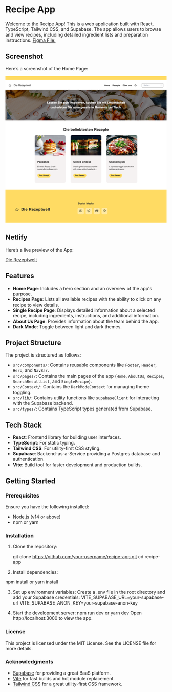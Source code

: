 # Recipe App

Welcome to the Recipe App! This is a web application built with React, TypeScript, Tailwind CSS, and Supabase. The app allows users to browse and view recipes, including detailed ingredient lists and preparation instructions.
[Figma File:](https://www.figma.com/design/IrnliGaGibn1p1GD8Kj7Uo/Rezeptwelt?node-id=1-48&t=S5JXdYLtzLS8RX2K-0)

## Screenshot

Here’s a screenshot of the Home Page:

![Home Page](./src/assets/img/Die-Rezeptwelt.png)

## Netlify

Here’s a live preview of the App:

[Die Rezeptwelt](https://recipe-app-project-tailwind.netlify.app/)

## Features

- **Home Page**: Includes a hero section and an overview of the app's purpose.
- **Recipes Page**: Lists all available recipes with the ability to click on any recipe to view details.
- **Single Recipe Page**: Displays detailed information about a selected recipe, including ingredients, instructions, and additional information.
- **About Us Page**: Provides information about the team behind the app.
- **Dark Mode**: Toggle between light and dark themes.

## Project Structure

The project is structured as follows:

- `src/components/`: Contains reusable components like `Footer`, `Header`, `Hero`, and `NavBar`.
- `src/pages/`: Contains the main pages of the app (`Home`, `AboutUs`, `Recipes`, `SearchResultList`, and `SingleRecipe`).
- `src/Context/`: Contains the `DarkModeContext` for managing theme toggling.
- `src/lib/`: Contains utility functions like `supabaseClient` for interacting with the Supabase backend.
- `src/types/`: Contains TypeScript types generated from Supabase.

## Tech Stack

- **React**: Frontend library for building user interfaces.
- **TypeScript**: For static typing.
- **Tailwind CSS**: For utility-first CSS styling.
- **Supabase**: Backend-as-a-Service providing a Postgres database and authentication.
- **Vite**: Build tool for faster development and production builds.

## Getting Started

### Prerequisites

Ensure you have the following installed:

- Node.js (v14 or above)
- npm or yarn

### Installation

1. Clone the repository:

   git clone https://github.com/your-username/recipe-app.git
   cd recipe-app

2. Install dependencies:

npm install
or
yarn install

3. Set up environment variables:
   Create a .env file in the root directory and add your Supabase credentials:
   VITE_SUPABASE_URL=your-supabase-url
   VITE_SUPABASE_ANON_KEY=your-supabase-anon-key

4. Start the development server:
   npm run dev
   or
   yarn dev
   Open http://localhost:3000 to view the app.

### License

This project is licensed under the MIT License. See the LICENSE file for more details.

### Acknowledgments

- [Supabase](https://supabase.io/) for providing a great BaaS platform.
- [Vite](https://vitejs.dev/) for fast builds and hot module replacement.
- [Tailwind CSS](https://tailwindcss.com/) for a great utility-first CSS framework.
